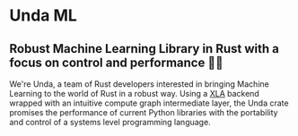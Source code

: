 # Unda ML
## Robust Machine Learning Library in Rust with a focus on control and performance 🌊🦾

We're Unda, a team of Rust developers interested in bringing Machine Learning to the world of Rust in a robust way. Using a [XLA](https://github.com/LaurentMazare/xla-rs) backend wrapped with an intuitive compute graph intermediate layer, the Unda crate promises the performance of current Python libraries with the portability and control of a systems level programming language.
